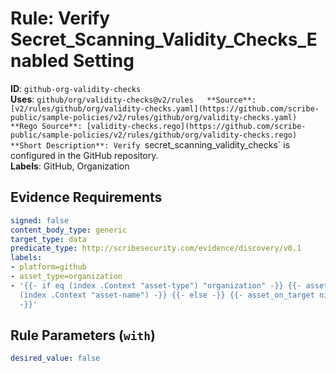 # Rule: Verify Secret_Scanning_Validity_Checks_Enabled Setting

**ID**: `github-org-validity-checks`  
**Uses**: `github/org/validity-checks@v2/rules  
**Source**: [v2/rules/github/org/validity-checks.yaml](https://github.com/scribe-public/sample-policies/v2/rules/github/org/validity-checks.yaml)  
**Rego Source**: [validity-checks.rego](https://github.com/scribe-public/sample-policies/v2/rules/github/org/validity-checks.rego)  
**Short Description**: Verify `secret_scanning_validity_checks` is configured in the GitHub repository.  
**Labels**: GitHub, Organization

## Evidence Requirements

```yaml
signed: false
content_body_type: generic
target_type: data
predicate_type: http://scribesecurity.com/evidence/discovery/v0.1
labels:
- platform=github
- asset_type=organization
- '{{- if eq (index .Context "asset-type") "organization" -}} {{- asset_on_target
  (index .Context "asset-name") -}} {{- else -}} {{- asset_on_target nil -}} {{- end
  -}}'
```
## Rule Parameters (`with`)

```yaml
desired_value: false
```
